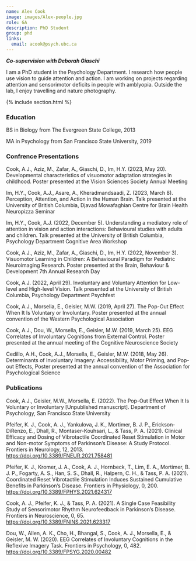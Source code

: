 ```yaml
---
name: Alex Cook
image: images/Alex-people.jpg
role: GA 
description: PhD Student
group: phd
links:
  email: acook@psych.ubc.ca
---
```


***Co-supervision with Deborah Giaschi***

I am a PhD student in the Psychology Department. I research how people use vision to guide attention and action. I am working on projects regarding attention and sensorimotor deficits in people with amblyopia. Outside the lab, I enjoy travelling and nature photography. 

{% include section.html %}
### Education
BS in Biology from The Evergreen State College, 2013

MA in Psychology from San Francisco State University, 2019
<br>
 
### Confrence Presentations
Cook, A.J., Aziz, M., Zafar, A., Giaschi, D., Im, H.Y. (2023, May 20). Developmental characteristics of visuomotor adaptation strategies in childhood. Poster presented at the Vision Sciences Society Annual Meeting

Im, H.Y., Cook, A.J., Asare, A., Kheradmandsaadi, Z. (2023, March 8). Perception, Attention, and Action in the Human Brain. Talk presented at the University of British Columbia, Djavad Mowafaghian Centre for Brain Health Neuropizza Seminar 

Im, H.Y., Cook, A.J. (2022, December 5). Understanding a mediatory role of attention in vision and action interactions: Behavioural studies with adults and children. Talk presented at the University of British Columbia, Psychology Department Cognitive Area Workshop 

Cook, A.J., Aziz, M., Zafar, A., Giaschi, D., Im, H.Y. (2022, November 3). Visuomotor Learning in Children: A Behavioural Paradigm for Pediatric Neuroimaging Research. Poster presented at the Brain, Behaviour & Development 7th Annual Research Day 

Cook, A.J. (2022, April 29). Involuntary and Voluntary Attention for Low-level and High-level Vision. Talk presented at the University of British Columbia, Psychology Department Psychfest

Cook, A.J., Morsella, E., Geisler, M.W. (2019, April 27). The Pop-Out Effect When It Is Voluntary or Involuntary. Poster presented at the annual convention of the Western Psychological Association 

Cook, A.J., Dou, W., Morsella, E., Geisler, M.W. (2019, March 25). EEG Correlates of Involuntary Cognitions from External Control. Poster presented at the annual meeting of the Cognitive Neuroscience Society

Cedillo, A.H., Cook, A.J., Morsella, E., Geisler, M.W. (2018, May 26). Determinants of Involuntary Imagery: Accessibility, Motor Priming, and Pop-out Effects, Poster presented at the annual convention of the Association for Psychological Science 
<br>
 
### Publications 
Cook, A.J., Geisler, M.W., Morsella, E. (2022). The Pop-Out Effect When It Is Voluntary or Involuntary [Unpublished manuscript]. Department of Psychology, San Francisco State University 

Pfeifer, K. J., Cook, A. J., Yankulova, J. K., Mortimer, B. J. P., Erickson-DiRenzo, E., Dhall, R., Montaser-Kouhsari, L., & Tass, P. A. (2021). Clinical Efficacy and Dosing of Vibrotactile Coordinated Reset Stimulation in Motor and Non-motor Symptoms of Parkinson’s Disease: A Study Protocol. Frontiers in Neurology, 12, 2013. https://doi.org/10.3389/FNEUR.2021.758481

Pfeifer, K. J., Kromer, J. A., Cook, A. J., Hornbeck, T., Lim, E. A., Mortimer, B. J. P., Fogarty, A. S., Han, S. S., Dhall, R., Halpern, C. H., & Tass, P. A. (2021). Coordinated Reset Vibrotactile Stimulation Induces Sustained Cumulative Benefits in Parkinson’s Disease. Frontiers in Physiology, 0, 200. https://doi.org/10.3389/FPHYS.2021.624317 

Cook, A. J., Pfeifer, K. J., & Tass, P. A. (2021). A Single Case Feasibility Study of Sensorimotor Rhythm Neurofeedback in Parkinson’s Disease. Frontiers in Neuroscience, 0, 65. https://doi.org/10.3389/FNINS.2021.623317 

Dou, W., Allen, A. K., Cho, H., Bhangal, S., Cook, A. J., Morsella, E., & Geisler, M. W. (2020). EEG Correlates of Involuntary Cognitions in the Reflexive Imagery Task. Frontiers in Psychology, 0, 482. https://doi.org/10.3389/FPSYG.2020.00482

